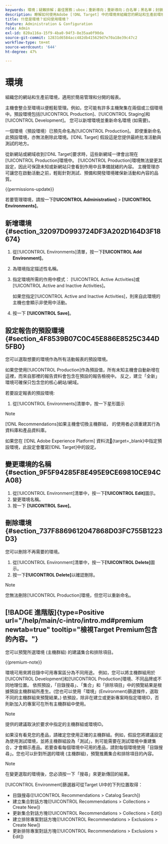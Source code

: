```yaml
---
keywords: 環境；疑難排解；最佳實務；ubox；重新導向；重新導向；白名單；黑名單；封鎖清單；允許清單
description: 瞭解如何使用Adobe [!DNL Target] 中的環境來組織您的網站和生產前環境，以便輕鬆管理和分隔報表。
title: 什麼是環境？如何使用環境？
feature: Administration & Configuration
role: Admin
exl-id: 820a116a-15f9-4ba0-94f3-8e35aa0f90da
source-git-commit: 12831d6584acc482db415629d7e70a18e39c47c2
workflow-type: tm+mt
source-wordcount: '644'
ht-degree: 47%

---
```


# 環境

組織您的網站和生產前環境，適用於簡易管理和分開的報表。

主機會整合至環境以便輕鬆管理。例如，您可能有許多主機聚集在兩個或三個環境中。預設環境包括[!UICONTROL Production]、[!UICONTROL Staging]和[!UICONTROL Development]。 您可以新增環境並重新命名環境 (如需要)。

一個環境（預設環境）已預先命名為[!UICONTROL Production]。 即使重新命名此預設環境，亦無法刪除此環境。[!DNL Target] 假設這是您提供最終批准活動與測試的地方。

從新網站或網域收到[!DNL Target]要求時，這些新網域一律會出現在[!UICONTROL Production]環境中。 [!UICONTROL Production]環境無法變更其設定，因此可保證未知或新網站只會看到作用中且準備就緒的內容。 主機管理亦可讓您在啟動活動之前，輕鬆針對測試、預備和開發環境確保新活動和內容的品質。

{{permissions-update}}

若要管理環境，請按一下&#x200B;**[!UICONTROL Administration]** > **[!UICONTROL Environments]**。

## 新增環境 {#section_32097D0993724DF3A202D164D3F18674}

1. 從[!UICONTROL Environments]清單，按一下&#x200B;**[!UICONTROL Add Environment]**。
1. 為環境指定描述性名稱。
1. 指定環境所需的作用中模式： [!UICONTROL Active Activities]或[!UICONTROL Active and Inactive Activities]。

   如果您指定[!UICONTROL Active and Inactive Activities]，則來自此環境的主機也會顯示非使用中活動。

1. 按一下 **[!UICONTROL Save]**。

## 設定報告的預設環境 {#section_4F8539B07C0C45E886E8525C344D5FB0}

您可以選取想要的環境作為所有活動報表的預設環境。

如果您使用[!UICONTROL Production]作為預設值，所有未知主機會自動新增在這裡，而來自那裡的報告資料會包含在預設的報告檢視中。 反之，建立「全新」環境可確保只包含您的核心網站/網域。

若要設定報表的預設環境:

1. 從[!UICONTROL Environments]清單中，按一下星形圖示

>[!NOTE]
>
>[!DNL Recommendations]如果主機會切換主機群組， 的使用者必須重建其行為資料庫和產品資料庫。
>
>如果您在 [!DNL Adobe Experience Platform] 資料流[&#128279;](https://experienceleague.adobe.com/docs/experience-platform/datastreams/configure.html?lang=en#target){target=_blank}中指定預設環境，此設定會覆寫[!DNL Target]中的設定。

## 變更環境的名稱 {#section_9F5F94285F8E495E9CE69810CE94CA08}

1. 從[!UICONTROL Environment]清單中，按一下&#x200B;**[!UICONTROL Edit]**&#x200B;圖示。
1. 變更環境名稱。
1. 按一下 **[!UICONTROL Save]**。

## 刪除環境 {#section_737F8869612047868D03FC755B1223D3}

您可以刪除不再需要的環境。

1. 從[!UICONTROL Environment]清單中，按一下&#x200B;**[!UICONTROL Delete]**&#x200B;圖示。
1. 按一下&#x200B;**[!UICONTROL Delete]**&#x200B;以確認刪除。

>[!NOTE]
>
>您無法刪除[!UICONTROL Production]環境，但您可以重新命名。

## [!BADGE 進階版]{type=Positive url="/help/main/c-intro/intro.md#premium newtab=true" tooltip="檢視Target Premium包含的內容。"}

您可以預覽所選環境 (主機群組) 的建議集合和排除項目。

{{premium-note}}

環境可用來將目錄中可用專案區分為不同用途。 例如，您可以將主機群組用於[!UICONTROL Development]和[!UICONTROL Production]環境、不同品牌或不同地理位置。 依照預設，「目錄搜尋」、「集合」和「排除項目」中的預覽結果是根據預設主機群組所產生。(您也可以使用「環境」(Environment)篩選條件，選取不同的主機群組來預覽結果。) 依預設，除非在建立或更新專案時指定環境ID，否則新加入的專案可在所有主機群組中使用。

>[!NOTE]
>
>提供的建議取決於要求中指定的主機群組或環境ID。


如果沒有看見您的產品，請確定您使用正確的主機群組。例如，假設您將建議設定為使用測試環境，並將主機群組設為「測試」，則可能需要在測試環境中重建集合，才會顯示產品。若要查看每個環境中可用的產品，請對每個環境使用「目錄搜尋」。您也可以針對所選的環境 (主機群組)，預覽推薦集合和排除項目的內容。

>[!NOTE]
>在變更選取的環境後，您必須按一下「搜尋」來更新傳回的結果。

[!UICONTROL Environment]篩選器可從Target UI中的下列位置取得：

* 目錄搜尋([!UICONTROL Recommendations > Catalog Search])
* 建立集合對話方塊([!UICONTROL Recommendations > Collections > Create New])
* 更新集合對話方塊([!UICONTROL Recommendations > Collections > Edit])
* 建立排除專案對話方塊([!UICONTROL Recommendations > Exclusions > Create New])
* 更新排除專案對話方塊([!UICONTROL Recommendations > Exclusions > Edit])
